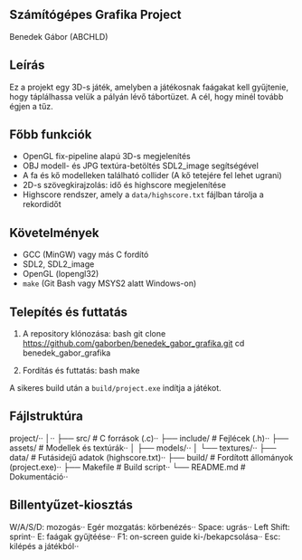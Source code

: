 ## Számítógépes Grafika Project
Benedek Gábor (ABCHLD)

## Leírás
Ez a projekt egy 3D-s játék, amelyben a játékosnak faágakat kell gyűjtenie, hogy táplálhassa velük a pályán lévő tábortüzet.
A cél, hogy minél tovább égjen a tűz.

## Főbb funkciók
- OpenGL fix-pipeline alapú 3D-s megjelenítés
- OBJ modell- és JPG textúra-betöltés SDL2_image segítségével
- A fa és kő modelleken található collider (A kő tetejére fel lehet ugrani)
- 2D-s szövegkirajzolás: idő és highscore megjelenítése
- Highscore rendszer, amely a `data/highscore.txt` fájlban tárolja a rekordidőt

## Követelmények
- GCC (MinGW) vagy más C fordító
- SDL2, SDL2_image
- OpenGL (lopengl32)
- `make` (Git Bash vagy MSYS2 alatt Windows-on)

## Telepítés és futtatás

1. A repository klónozása:
bash
   git clone https://github.com/gaborben/benedek_gabor_grafika.git
   cd benedek_gabor_grafika

2. Fordítás és futtatás:
bash
   make

A sikeres build után a `build/project.exe` indítja a játékot.

## Fájlstruktúra

project/··
│··
├── src/            # C források (.c)··
├── include/        # Fejlécek (.h)··
├── assets/         # Modellek és textúrák··
│   ├── models/··
│   └── textures/··
├── data/           # Futásidejű adatok (highscore.txt)··
├── build/          # Fordított állományok (project.exe)··
├── Makefile        # Build script··
└── README.md       # Dokumentáció··

## Billentyűzet-kiosztás

W/A/S/D:          mozogás··
Egér mozgatás:    körbenézés··
Space:            ugrás··
Left Shift:       sprint··
E:                faágak gyűjtéése··
F1:               on-screen guide ki-/bekapcsolása··
Esc:              kilépés a játékból··
